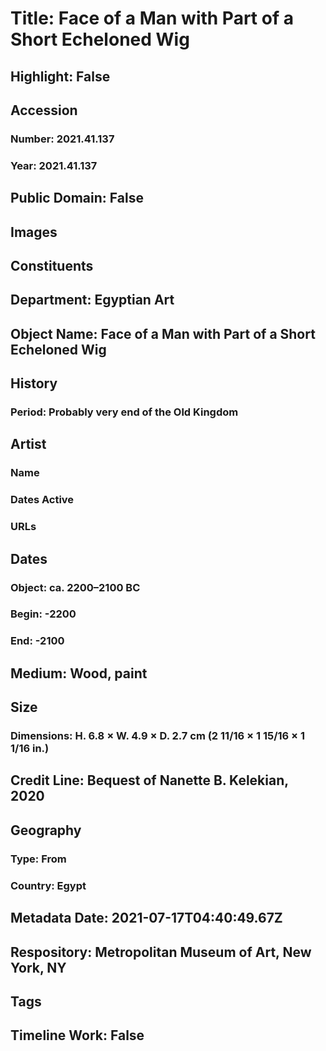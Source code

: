 # Title: Face of a Man with Part of a Short Echeloned Wig
## Highlight: False
## Accession
### Number: 2021.41.137
### Year: 2021.41.137
## Public Domain: False
## Images
## Constituents
## Department: Egyptian Art
## Object Name: Face of a Man with Part of a Short Echeloned Wig
## History
### Period: Probably very end of the Old Kingdom
## Artist
### Name
### Dates Active
### URLs
## Dates
### Object: ca. 2200–2100 BC
### Begin: -2200
### End: -2100
## Medium: Wood, paint
## Size
### Dimensions: H. 6.8 × W. 4.9 × D. 2.7 cm (2 11/16 × 1 15/16 × 1 1/16 in.)
## Credit Line: Bequest of Nanette B. Kelekian, 2020
## Geography
### Type: From
### Country: Egypt
## Metadata Date: 2021-07-17T04:40:49.67Z
## Respository: Metropolitan Museum of Art, New York, NY
## Tags
## Timeline Work: False